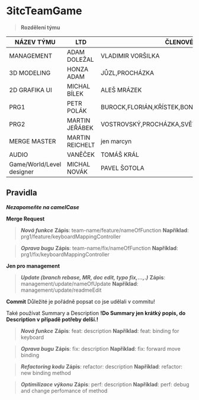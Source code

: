# 3itcTeamGame

>**Rozdělení týmu**
>
|NÁZEV TÝMU|LTD|ČLENOVÉ|
|--|--|-|
|MANAGEMENT|ADAM DOLEŽAL|VLADIMIR VORŠILKA|
|3D MODELING|HONZA ADAM| JŮZL,PROCHÁZKA|
|2D GRAFIKA UI|MICHAL BÍLEK| ALEŠ MRÁZEK|
|PRG1|PETR POLÁK|BUROCK,FLORIÁN,KŘÍSTEK,BONDAR|
|PRG2|MARTIN JEŘÁBEK|VOSTROVSKÝ,PROCHÁZKA,SVĚTELSKÝ,MÁKA,POŠVIC|
|MERGE MASTER|MARTIN REICHELT|jen marcyn|
|AUDIO|VANĚČEK|TOMÁŠ KRÁL|
|Game/World/Level designer|MICHAL NOVÁK|PAVEL ŠOTOLA|

## Pravidla
***Nezapomeňte na camelCase***

**Merge Request**

>***Nová funkce***
> **Zápis**:  team-name/feature/nameOfFunction
> **Například**:  prg1/feature/keyboardMappingController


>***Oprava bugu***
> **Zápis**:  team-name/fix/nameOfFunction
> **Například**:  prg1/fix/keyboardMappingController

**Jen pro management**

>***Update (branch rebase, MR, doc edit, typo fix,...,.)***
> **Zápis**:  management/update/nameOfUpdate
> **Například**:  management/update/readmeEdit


**Commit**
Důležité je pořádně popsat co jse udělali v commitu!

Také používat Summary a Description
**!Do Summary jen krátký popis, do Description v případě potřeby delší.!**

>***Nová funkce***
> **Zápis**:  feat: description
> **Například**:  feat: binding for keyboard


>***Oprava bugu***
> **Zápis**: fix: description
> **Například**:  fix:  forward move binding

>***Refactoring kodu***
> **Zápis**: refactor: description
> **Například**:  refactor: new binding method 

>***Optimilizace výkonu***
> **Zápis**: perf: description
> **Například**:  perf: debug and change perfomance of method

